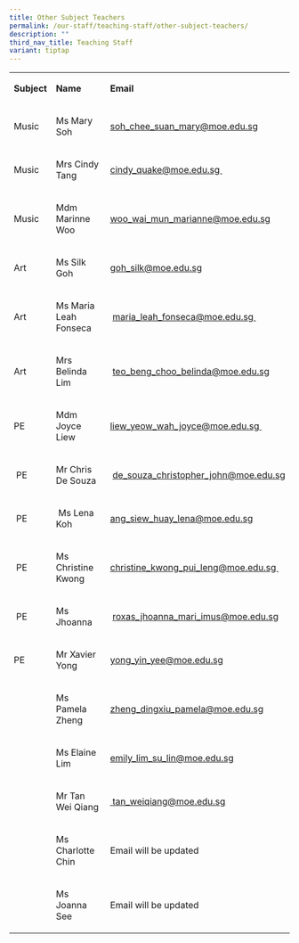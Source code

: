 ```yaml
---
title: Other Subject Teachers
permalink: /our-staff/teaching-staff/other-subject-teachers/
description: ""
third_nav_title: Teaching Staff
variant: tiptap
---
```

<table><tbody><tr><td rowspan="1" colspan="1"><p><strong>Subject</strong></p></td><td rowspan="1" colspan="1"><p><strong>Name</strong></p></td><td rowspan="1" colspan="1"><p><strong>Email</strong></p></td></tr><tr><td rowspan="1" colspan="1"><p>Music<br></p></td><td rowspan="1" colspan="1"><p>Ms Mary Soh<br></p></td><td rowspan="1" colspan="1"><p><a href="mailto:soh_chee_suan_mary@moe.edu.sg" rel="noopener noreferrer nofollow" target="">soh_chee_suan_mary@moe.edu.sg</a><br></p></td></tr><tr><td rowspan="1" colspan="1"><p>Music</p></td><td rowspan="1" colspan="1"><p>Mrs Cindy Tang&nbsp;</p></td><td rowspan="1" colspan="1"><p><a href="mailto:cindy_quake@moe.edu.sg" rel="noopener noreferrer nofollow" target="">cindy_quake@moe.edu.sg&nbsp;</a></p></td></tr><tr><td rowspan="1" colspan="1"><p>Music</p></td><td rowspan="1" colspan="1"><p>Mdm Marinne Woo</p></td><td rowspan="1" colspan="1"><p><a href="mailto:woo_wai_mun_marianne@moe.edu.sg" rel="noopener noreferrer nofollow" target="_blank"><u>woo_wai_mun_marianne@moe.edu.sg</u></a></p></td></tr><tr><td rowspan="1" colspan="1"><p>Art</p></td><td rowspan="1" colspan="1"><p>Ms Silk Goh</p></td><td rowspan="1" colspan="1"><p><a href="mailto:goh_silk@moe.edu.sg" rel="noopener noreferrer nofollow" target="">goh_silk@moe.edu.sg</a></p></td></tr><tr><td rowspan="1" colspan="1"><p>Art</p></td><td rowspan="1" colspan="1"><p>Ms Maria Leah Fonseca</p></td><td rowspan="1" colspan="1"><p>&nbsp;<a href="mailto:maria_leah_fonseca@moe.edu.sg" rel="noopener noreferrer nofollow" target="">maria_leah_fonseca@moe.edu.sg&nbsp;</a></p></td></tr><tr><td rowspan="1" colspan="1"><p>Art</p></td><td rowspan="1" colspan="1"><p>Mrs Belinda Lim</p></td><td rowspan="1" colspan="1"><p>&nbsp;<a href="mailto:teo_beng_choo_belinda@moe.edu.sg" rel="noopener noreferrer nofollow" target="">teo_beng_choo_belinda@moe.edu.sg</a></p></td></tr><tr><td rowspan="1" colspan="1"><p>PE</p></td><td rowspan="1" colspan="1"><p>Mdm Joyce Liew</p></td><td rowspan="1" colspan="1"><p><a href="mailto:liew_yeow_wah_joyce@moe.edu.sg" rel="noopener noreferrer nofollow" target="_blank"><u>liew_yeow_wah_joyce@moe.edu.sg</u></a><u>&nbsp;</u></p></td></tr><tr><td rowspan="1" colspan="1"><p>&nbsp;PE&nbsp;</p></td><td rowspan="1" colspan="1"><p>Mr Chris De Souza</p></td><td rowspan="1" colspan="1"><p>&nbsp;<a href="mailto:de_souza_christopher_john@moe.edu.sg" rel="noopener noreferrer nofollow" target="">de_souza_christopher_john@moe.edu.sg</a></p></td></tr><tr><td rowspan="1" colspan="1"><p>&nbsp;PE</p></td><td rowspan="1" colspan="1"><p>&nbsp;Ms Lena Koh</p></td><td rowspan="1" colspan="1"><p><a href="mailto:ang_siew_huay_lena@moe.edu.sg" rel="noopener noreferrer nofollow" target="">ang_siew_huay_lena@moe.edu.sg</a>&nbsp;</p></td></tr><tr><td rowspan="1" colspan="1"><p>&nbsp;PE</p></td><td rowspan="1" colspan="1"><p>Ms Christine Kwong&nbsp;&nbsp;</p></td><td rowspan="1" colspan="1"><p><a href="mailto:christine_kwong_pui_leng@moe.edu.sg" rel="noopener noreferrer nofollow" target="">christine_kwong_pui_leng@moe.edu.sg&nbsp;</a></p></td></tr><tr><td rowspan="1" colspan="1"><p>&nbsp;PE</p></td><td rowspan="1" colspan="1"><p>Ms Jhoanna</p></td><td rowspan="1" colspan="1"><p>&nbsp;<a href="mailto:roxas_jhoanna_mari_imus@moe.edu.sg" rel="noopener noreferrer nofollow" target="">roxas_jhoanna_mari_imus@moe.edu.sg</a></p></td></tr><tr><td rowspan="1" colspan="1"><p>PE</p></td><td rowspan="1" colspan="1"><p>Mr Xavier Yong</p></td><td rowspan="1" colspan="1"><p><a href="mailto:yong_yin_yee@moe.edu.sg" rel="noopener noreferrer nofollow" target="_blank">yong_yin_yee@moe.edu.sg</a></p></td></tr><tr><td rowspan="1" colspan="1"><p></p></td><td rowspan="1" colspan="1"><p>Ms Pamela Zheng</p></td><td rowspan="1" colspan="1"><p><a href="mailto:zheng_dingxiu_pamela@moe.edu.sg" rel="noopener noreferrer nofollow" target="">zheng_dingxiu_pamela@moe.edu.sg</a></p></td></tr><tr><td rowspan="1" colspan="1"><p></p></td><td rowspan="1" colspan="1"><p>Ms Elaine Lim</p></td><td rowspan="1" colspan="1"><p><a href="mailto:emily_lim_su_lin@moe.edu.sg" rel="noopener noreferrer nofollow" target="">emily_lim_su_lin@moe.edu.sg</a></p></td></tr><tr><td rowspan="1" colspan="1"><p></p></td><td rowspan="1" colspan="1"><p>Mr Tan Wei Qiang&nbsp;</p></td><td rowspan="1" colspan="1"><p><a href="mailto:tan_weiqiang@moe.edu.sg" class="in-cell-link" rel="noopener noreferrer nofollow" target="_blank"><u>&nbsp;</u></a><a href="mailto:tan_weiqiang@moe.edu.sg" rel="noopener noreferrer nofollow" target="_blank"><u>tan_weiqiang@moe.edu.sg</u></a></p></td></tr><tr><td rowspan="1" colspan="1"><p></p></td><td rowspan="1" colspan="1"><p>Ms Charlotte Chin</p></td><td rowspan="1" colspan="1"><p>Email will be updated </p></td></tr><tr><td rowspan="1" colspan="1"><p></p></td><td rowspan="1" colspan="1"><p>Ms Joanna See</p></td><td rowspan="1" colspan="1"><p>Email will be updated</p></td></tr></tbody></table><p></p>